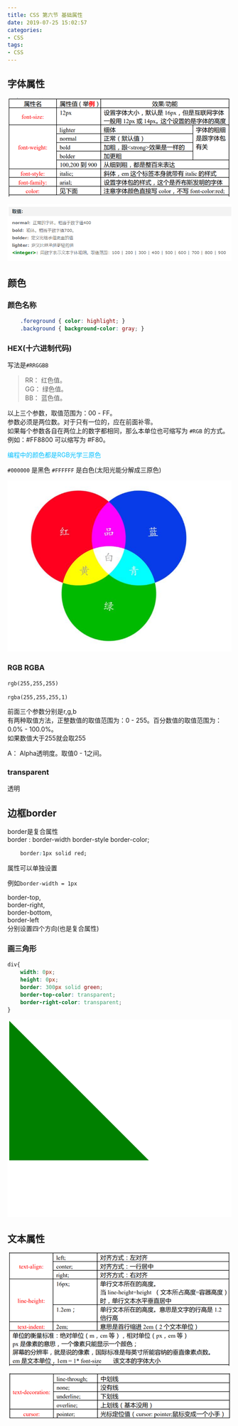 ```yaml
---
title: CSS 第六节 基础属性
date: 2019-07-25 15:02:57
categories:
- CSS
tags: 
- CSS
---
```

## 字体属性

![alt](./CSS-第六节-基础属性/font.png)  

![alt](./CSS-第六节-基础属性/font-weight.png)

## 颜色

### 颜色名称

```css
    .foreground { color: highlight; }
    .background { background-color: gray; }
```

### HEX(十六进制代码)

写法是`#RRGGBB`

> RR： 红色值。  
GG： 绿色值。  
BB： 蓝色值。  

以上三个参数，取值范围为：00 - FF。  
参数必须是两位数。对于只有一位的，应在前面补零。   
如果每个参数各自在两位上的数字都相同，那么本单位也可缩写为 `#RGB` 的方式。例如：#FF8800 可以缩写为 #F80。   

<font color=#00BFFF >编程中的颜色都是RGB光学三原色</font>  

`#000000`  是黑色
`#FFFFFF`  是白色(太阳光能分解成三原色)

![alt](./CSS-第六节-基础属性/三原色.png)  

### RGB RGBA

`rgb(255,255,255)`  

`rgba(255,255,255,1)`  

前面三个参数分别是r,g,b  
有两种取值方法，正整数值的取值范围为：0 - 255。百分数值的取值范围为：0.0% - 100.0%。   
如果数值大于255就会取255  

A： Alpha透明度。取值0 - 1之间。

### transparent

透明

## 边框border

border是复合属性   
border : border-width border-style border-color;  

```css
    border:1px solid red;
```

属性可以单独设置

例如`border-width = 1px`  

border-top,  
border-right,  
border-bottom,  
border-left  
分别设置四个方向(也是复合属性)  

### 画三角形

```css
div{
    width: 0px;
    height: 0px;
    border: 300px solid green;
    border-top-color: transparent;
    border-right-color: transparent;
}
```

![alt](./CSS-第六节-基础属性/三角形.png)  

## 文本属性

![alt](./CSS-第六节-基础属性/文本.png)  

![alt](./CSS-第六节-基础属性/text-decoration.png)  